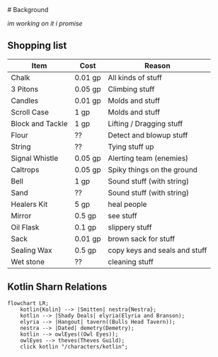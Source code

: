 <div class="flex space-x-8">
  <div>
# Background

_im working on it i promise_
  </div>
  <div class="text-sm">
    
## Shopping list
| Item | Cost | Reason |
| --- | --- | --- |
| Chalk | 0.01 gp  | All kinds of stuff |
| 3 Pitons | 0.05 gp | Climbing stuff  |
| Candles | 0.01 gp  | Molds and stuff  |
| Scroll Case | 1 gp  | Molds and stuff  |
| Block and Tackle | 1 gp | Lifting / Dragging stuff |
| Flour | ?? | Detect and blowup stuff |
| String | ?? | Tying stuff up |
| Signal Whistle | 0.05 gp  | Alerting team (enemies) |
| Caltrops | 0.05 gp | Spiky things on the ground |
| Bell | 1 gp  | Sound stuff (with string) |
| Sand | ?? | Sound stuff (with string) |
| Healers Kit | 5 gp | heal people |
| Mirror | 0.5 gp | see stuff |
| Oil Flask | 0.1 gp | slippery stuff |
| Sack | 0.01 gp | brown sack for stuff |
| Sealing Wax | 0.5 gp  | copy keys and seals and stuff |
| Wet stone | ?? | cleaning stuff |
  </div>
</div>
  
## Kotlin Sharn Relations

```mermaid
flowchart LR;
    kotlin{Kolin} --> |Smitten| nestra{Nestra};
    kotlin --> |Shady Deals| elyria(Elyria and Branson);
    elyria --> |Hangout| tavern((Bulls Head Tavern));
    nestra --> |Dated| demetry(Demetry);
    kotlin --> owlEyes((Owl Eyes));
    owlEyes --> theves(Theves Guild);
    click kotlin "/characters/kotlin";
```
